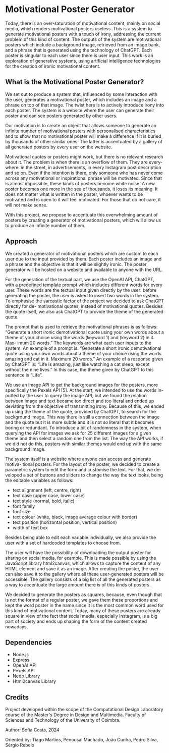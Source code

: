 # Motivational Poster Generator
Today, there is an over-saturation of motivational content, mainly on social media, which renders motivational posters useless. This is a system to generate motivational posters with a touch of irony, addressing the current problem of this kind of content. The outputs of the system are motivational posters which include a background image, retrieved from an image bank, and a phrase that is generated using the technology of ChatGPT. Each poster is singular to each user since there is user input. This work is an exploration of generative systems, using artificial intelligence technologies for the creation of ironic motivational content.


## What is the Motivational Poster Generator?

We set out to produce a system that, influenced by some interaction with the user, generates a motivational poster, which includes an image and a phrase on top of that image. The twist here is to actively introduce irony into each poster. The system is a website where the user can generate their poster and can see posters generated by other users.

Our motivation is to create an object that allows someone to generate an infinite number of motivational posters with personalised characteristics and to show that no motivational poster will make a difference if it is buried by thousands of other similar ones. The latter is accentuated by a gallery of all generated posters by every user on the website.

Motivational quotes or posters might work, but there is no relevant research about it. The problem is when there is an overflow of them. They are every- where: in the street, in advertisements, in every Instagram post description and so on. Even if the intention is there, only someone who has never come across any motivational or inspirational phrase will be motivated. Since that is almost impossible, these kinds of posters become white noise. A new poster becomes one more in the sea of thousands, it loses its meaning. It does not matter what is written in the poster, whoever wants to be motivated and is open to it will feel motivated. For those that do not care, it will not make sense.

With this project, we propose to accentuate this overwhelming amount of posters by creating a generator of motivational posters, which will allow us to produce an infinite number of them.


## Approach

We created a generator of motivational posters which are custom to each user due to the input provided by them. Each poster includes an image and a phrase and the objective is that it will be slightly ironic. The poster generator will be hosted on a website and available to anyone with the URL.

For the generation of the textual part, we use the OpenAI API, ChatGPT, with a predefined template prompt which includes different words for every user. These words are the textual input given directly by the user: before generating the poster, the user is asked to insert two words in the system. To emphasise the sarcastic factor of the project we decided to ask ChatGPT directly for de- motivational quotes, instead of motivational quotes. Besides the quote itself, we also ask ChatGPT to provide the theme of the generated quote.

The prompt that is used to retrieve the motivational phrases is as follows: “Generate a short ironic demotivational quote using your own words about a theme of your choice using the words (keyword 1) and (keyword 2) in it. Max- imum 20 words.” The keywords are what each user inputs to the system. An example of a prompt is: “Generate a short ironic demotivational quote using your own words about a theme of your choice using the words amazing and cat in it. Maximum 20 words.” An example of a response given by ChatGPT is: “Life is amazing, just like watching a cat sleep, except without the nine lives.” In this case, the theme given by ChatGPT to this sentence is “Life”.

We use an image API to get the background images for the posters, more specifically the Pexels API [5]. At the start, we intended to use the words in- putted by the user to query the image API, but we found the relation between image and text became too direct and too literal and ended up deviating from the objective of transmitting irony. Because of this, we ended up using the theme of the quote, provided by ChatGPT, to search for the background image. This way there is still a connection between the image and the quote but it is more subtle and it is not so literal that it becomes boring or redundant. To introduce a bit of randomness in the system, when querying the API for images we ask for 25 different images for a given theme and then select a random one from the list. The way the API works, if we did not do this, posters with similar themes would end up with the same background image.

The system itself is a website where anyone can access and generate motiva- tional posters. For the layout of the poster, we decided to create a parametric system to edit the form and customise the text. For that, we de- veloped a set of buttons and sliders to change the way the text looks, being the editable variables as follows:
- text alignment (left, centre, right)
- text case (upper case, lower case)
- text style (normal, bold, italic)
- font family
- font size
- text colour (white, black, image average colour with border)
- text position (horizontal position, vertical position)
- width of text box

Besides being able to edit each variable individually, we also provide the user with a set of hardcoded templates to choose from.

The user will have the possibility of downloading the output poster for sharing on social media, for example. This is made possible by using the JavaScript library html2canvas, which allows to capture the content of any HTML element and save it as an image. After creating the poster, the user can also save it to the gallery where all these user-generated posters will be accessible. The gallery consists of a big list of all the generated posters as a way to accentuate the large amount there is of this kinds of posters.

We decided to generate the posters as squares, because, even though that is not the format of a regular poster, we gave them these proportions and kept the word poster in the name since it is the most common word used for this kind of motivational content. Today, many of these posters are already square in view of the fact that social media, especially Instagram, is a big part of society and ends up shaping the form of the content created nowadays.


## Dependencies

- Node.js
- Express
- OpenAI API
- Pexels API
- Nedb Library
- Html2canvas Library


## Credits

Project developed within the scope of the Computational Design Laboratory course of the Master's Degree in Design and Multimedia. Faculty of Sciences and Technology of the University of Coimbra.

Author: Sofia Costa, 2024

Oriented by: Tiago Martins, Penousal Machado, João Cunha, Pedro Silva, Sérgio Rebelo

